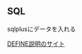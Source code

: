 ## SQL
  sqlplusにデータを入れる
  
  
  
  
  [DEFINE説明のサイト](http://www.shift-the-oracle.com/sqlplus/command/define.html)
